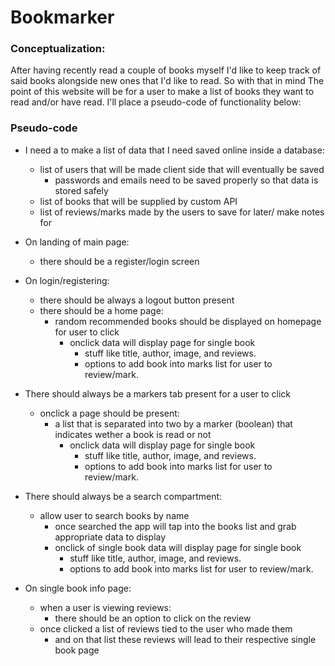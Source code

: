 # Bookmarker 

###  Conceptualization:

After having recently read a couple of books myself I'd like to keep track of said books alongside new ones that I'd like to read. So with that in mind The point of this website will be for a user to make a list of books they want to read and/or have read. I'll place a pseudo-code of functionality below:


### Pseudo-code

-   I need a to make a list of data that I need saved online inside a database:
    - list of users that will be made client side that will eventually be saved
        - passwords and emails need to be saved properly so that data is stored safely
    - list of books that will be supplied by custom API
    - list of reviews/marks made by the users to save for later/ make notes for

-   On landing of main page:
    - there should be a register/login screen

-   On login/registering:
    - there should be always a logout button present
    -  there should be a home page:
        - random recommended books should be displayed on homepage for user to click
            - onclick data will display page for single book
                - stuff like title, author, image, and reviews.
                - options to add book into marks list for user to review/mark.

-   There should always be a markers tab present for a user to click
    - onclick a page should be present:
        -   a list that is separated into two by a marker (boolean) that indicates wether a book is read or not
            - onclick data will display page for single book
                - stuff like title, author, image, and reviews.
                - options to add book into marks list for user to review/mark.


-   There should always be a search compartment:
    - allow user to search books by name
        - once searched the app will tap into the books list and grab appropriate data to display
        - onclick of single book data will display page for single book
            - stuff like title, author, image, and reviews.
            - options to add book into marks list for user to review/mark.


-   On single book info page:
    -   when a user is viewing reviews:
        - there should be an option to click on the review
    -   once clicked a list of reviews tied to the user who made them
        -   and on that list these reviews will lead to their respective single book page





